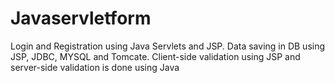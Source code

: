 # Javaservletform

Login and Registration using Java Servlets and JSP.
Data saving in DB using JSP, JDBC, MYSQL and Tomcate.
Client-side validation using JSP and server-side validation is done using Java
